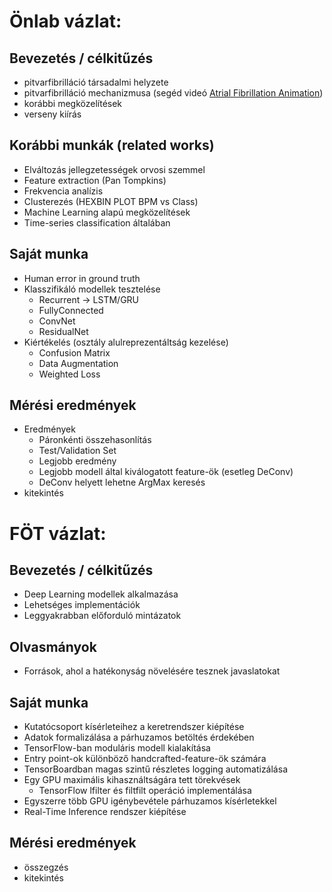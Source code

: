# Önlab vázlat:

##  Bevezetés / célkitűzés
 - pitvarfibrilláció társadalmi helyzete
 - pitvarfibrilláció mechanizmusa (segéd videó [Atrial Fibrillation Animation](https://www.youtube.com/watch?v=tPqs4xKPG3A))
 - korábbi megközelítések
 - verseny kiírás

## Korábbi munkák (related works)
 - Elváltozás jellegzetességek orvosi szemmel
 - Feature extraction (Pan Tompkins)
 - Frekvencia analízis
 - Clusterezés (HEXBIN PLOT BPM vs Class)
 - Machine Learning alapú megközelítések
 - Time-series classification általában

## Saját munka
 - Human error in ground truth
 - Klasszifikáló modellek tesztelése
    - Recurrent -> LSTM/GRU
    - FullyConnected
    - ConvNet
    - ResidualNet
 - Kiértékelés (osztály alulreprezentáltság kezelése)
    - Confusion Matrix
    - Data Augmentation
    - Weighted Loss


## Mérési eredmények
- Eredmények
   - Páronkénti összehasonlítás
   - Test/Validation Set
   - Legjobb eredmény
   - Legjobb modell által kiválogatott feature-ök (esetleg DeConv)
   - DeConv helyett lehetne ArgMax keresés
- kitekintés

# FÖT vázlat:

## Bevezetés / célkitűzés
 - Deep Learning modellek alkalmazása
 - Lehetséges implementációk
 - Leggyakrabban előforduló mintázatok

## Olvasmányok
 - Források, ahol a hatékonyság növelésére tesznek javaslatokat

## Saját munka
 - Kutatócsoport kísérleteihez a keretrendszer kiépítése
 - Adatok formalizálása a párhuzamos betöltés érdekében
 - TensorFlow-ban moduláris modell kialakítása
 - Entry point-ok különböző handcrafted-feature-ök számára
 - TensorBoardban magas szintű részletes logging automatizálása
 - Egy GPU maximális kihasználtságára tett törekvések
     - TensorFlow lfilter és filtfilt operáció implementálása
 - Egyszerre több GPU igénybevétele párhuzamos kísérletekkel
 - Real-Time Inference rendszer kiépítése

## Mérési eredmények

- összegzés
- kitekintés
